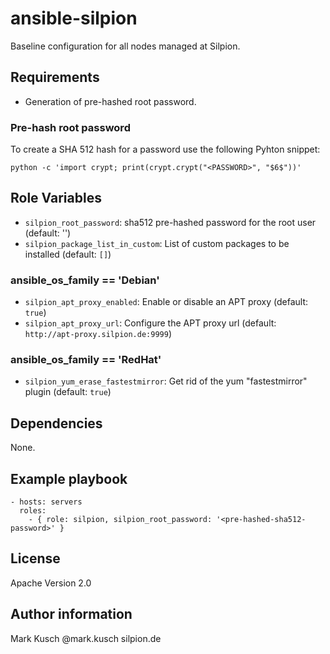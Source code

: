 # ansible-silpion

Baseline configuration for all nodes managed at Silpion.

## Requirements

- Generation of pre-hashed root password.

### Pre-hash root password

To create a SHA 512 hash for a password use the following Pyhton snippet:

    python -c 'import crypt; print(crypt.crypt("<PASSWORD>", "$6$"))'

## Role Variables

* ``silpion_root_password``: sha512 pre-hashed password for the root user (default: '')
* ``silpion_package_list_in_custom``: List of custom packages to be installed (default: ``[]``)

### ansible_os_family == 'Debian'

* ``silpion_apt_proxy_enabled``: Enable or disable an APT proxy (default: ``true``)
* ``silpion_apt_proxy_url``: Configure the APT proxy url (default: ``http://apt-proxy.silpion.de:9999``)

### ansible_os_family == 'RedHat'

* ``silpion_yum_erase_fastestmirror``: Get rid of the yum "fastestmirror" plugin (default: ``true``)

## Dependencies

None.

## Example playbook

    - hosts: servers
      roles:
        - { role: silpion, silpion_root_password: '<pre-hashed-sha512-password>' }

## License

Apache Version 2.0

## Author information

Mark Kusch @mark.kusch silpion.de


<!-- vim: set nofen ts=4 sw=4 et: -->
